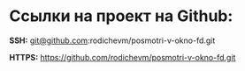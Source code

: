 # Ссылки на проект на Github:

**SSH:** git@github.com:rodichevm/posmotri-v-okno-fd.git

**HTTPS:** https://github.com/rodichevm/posmotri-v-okno-fd.git